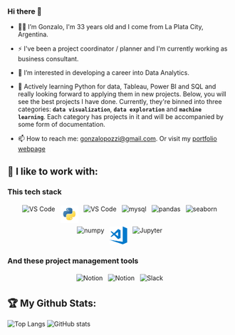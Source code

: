 ### Hi there 👋

- 👨‍💻 I’m Gonzalo, I'm 33 years old and I come from La Plata City, Argentina.

- ⚡ I've been a project coordinator / planner and I'm currently working as business consultant.

- 👀 I’m interested in developing a career into Data Analytics.

- 🌱 Actively learning Python for data, Tableau, Power BI and SQL and really looking forward to applying them in new projects. Below, you will see the best projects I have done. Currently, they're binned into three categories: **`data visualization`**, **`data exploration`** and **`machine learning`**. Each category has projects in it and will be accompanied by some form of documentation.

- 📫 How to reach me: gonzalopozzi@gmail.com. Or visit my [portfolio webpage](https://gonzalopozzi.com.ar/)

## 🧰 I like to work with:

### This tech stack

<p align="center">
<img src="https://cdn.worldvectorlogo.com/logos/tableau-software.svg" alt="VS Code" height="40" style="vertical-align:top; margin:4px"> <img src="https://raw.githubusercontent.com/github/explore/80688e429a7d4ef2fca1e82350fe8e3517d3494d/topics/python/python.png" alt="Python" height="40" style="vertical-align:top; margin:4px"> <img src="https://lh3.ggpht.com/e3oZddUHSC6EcnxC80rl_6HbY94sM63dn6KrEXJ-C4GIUN-t1XM0uYA_WUwyhbIHmVMH=w300" alt="VS Code" height="40" style="vertical-align:top; margin:4px"> <img src="https://cursosdedesarrollo.com/wp-content/uploads/2019/08/Mysql-dolphin-square.svg.png" alt="mysql" height="40" style="vertical-align:top; margin:4px"> <img src="https://upload.wikimedia.org/wikipedia/commons/thumb/2/22/Pandas_mark.svg/1200px-Pandas_mark.svg.png" alt="pandas" height="40" style="vertical-align:top; margin:4px"> <img src="https://seaborn.pydata.org/_images/logo-tall-lightbg.svg" alt="seaborn" height="40" style="vertical-align:top; margin:4px"> <img src="https://user-images.githubusercontent.com/67586773/105040771-43887300-5a88-11eb-9f01-bee100b9ef22.png" alt="numpy" height="40" style="vertical-align:top; margin:4px"> <img src="https://raw.githubusercontent.com/github/explore/80688e429a7d4ef2fca1e82350fe8e3517d3494d/topics/visual-studio-code/visual-studio-code.png" alt="VSCode" height="40" style="vertical-align:top; margin:4px"> <img src="https://upload.wikimedia.org/wikipedia/commons/thumb/3/38/Jupyter_logo.svg/518px-Jupyter_logo.svg.png" alt="Jupyter" height="40" style="vertical-align:top; margin:4px">
</p> 

### And these project management tools

<p align="center">
<img src="https://cdn.worldvectorlogo.com/logos/notion-2.svg" alt="Notion" height="40" style="vertical-align:top; margin:4px"> <img src="https://img.icons8.com/color/452/trello.png" alt="Notion" height="40" style="vertical-align:top; margin:4px"> <img src="https://image.flaticon.com/icons/png/512/2111/2111615.png" alt="Slack" height="40" style="vertical-align:top; margin:4px">
</p>

## 🏆 My Github Stats:

![Top Langs](https://github-readme-stats.vercel.app/api/top-langs/?username=gpozzi&theme=default) ![GitHub stats](https://github-readme-stats.vercel.app/api?username=gpozzi&show_icons=true&theme=default)


